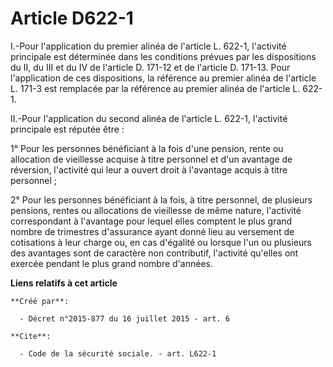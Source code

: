 # Article D622-1

I.-Pour l'application du premier alinéa de l'article L. 622-1, l'activité principale est déterminée dans les conditions
prévues par les dispositions du II, du III et du IV de l'article D. 171-12 et de l'article D. 171-13. Pour l'application de
ces dispositions, la référence au premier alinéa de l'article L. 171-3 est remplacée par la référence au premier alinéa de
l'article L. 622-1. 

II.-Pour l'application du second alinéa de l'article L. 622-1, l'activité principale est réputée être : 

1° Pour les personnes bénéficiant à la fois d'une pension, rente ou allocation de vieillesse acquise à titre personnel et
d'un avantage de réversion, l'activité qui leur a ouvert droit à l'avantage acquis à titre personnel ; 

2° Pour les personnes bénéficiant à la fois, à titre personnel, de plusieurs pensions, rentes ou allocations de vieillesse de
même nature, l'activité correspondant à l'avantage pour lequel elles comptent le plus grand nombre de trimestres d'assurance
ayant donné lieu au versement de cotisations à leur charge ou, en cas d'égalité ou lorsque l'un ou plusieurs des avantages
sont de caractère non contributif, l'activité qu'elles ont exercée pendant le plus grand nombre d'années.

**Liens relatifs à cet article**

	**Créé par**:

	  - Décret n°2015-877 du 16 juillet 2015 - art. 6

	**Cite**:

	  - Code de la sécurité sociale. - art. L622-1

